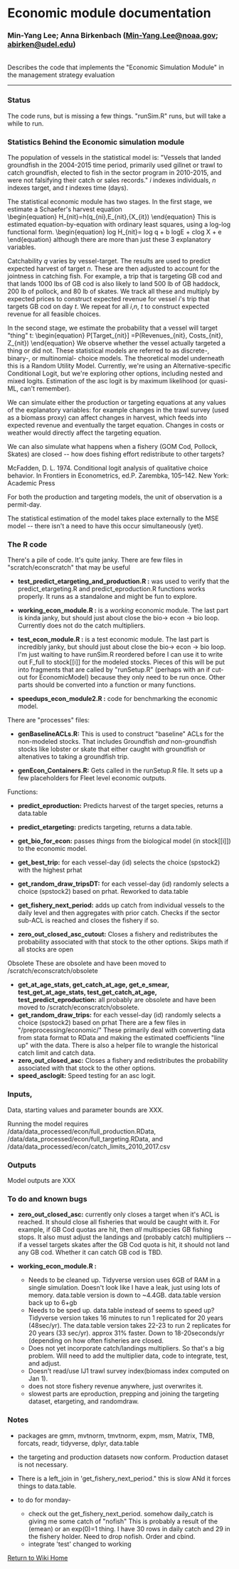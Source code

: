 

# Economic module documentation
### Min-Yang Lee; Anna Birkenbach (Min-Yang.Lee@noaa.gov; abirken@udel.edu)

<br> Describes the code that implements the "Economic Simulation Module" in the management strategy evaluation

***
### Status
The code runs, but is missing a few things. "runSim.R" runs, but will take a while to run. 


### Statistics Behind the Economic simulation module
The population of vessels in the statistical model is: "Vessels that landed groundfish in the 2004-2015 time period, primarily used gillnet or trawl to catch groundfish, elected to fish in the sector program in 2010-2015, and were not falsifying their catch or sales records."  $i$ indexes individuals, $n$ indexes target, and $t$ indexes time (days).

The statistical economic module has two stages. In the first stage, we estimate a Schaefer's harvest equation   
	\begin{equation}
	H_{nit}=h(q_{ni},E_{nit},{X_{it})
	\end{equation}
This is estimated equation-by-equation with ordinary least squares, using a log-log functional form.
	\begin{equation}
	log H_{nit}= log q + b logE + clog X + e
	\end{equation}
although there are more than just these 3 explanatory variables.

Catchability $q$ varies by vessel-target.  The results are used to predict expected harvest of target $n$. These are then adjusted to account for the jointness in catching fish. For example, a trip that is targeting GB cod and that lands 1000 lbs of GB cod is also likely to land 500 lb of GB haddock, 200 lb of pollock, and 80 lb of skates.  We track all these and multiply by expected prices to construct expected revenue for vessel $i$'s trip that targets GB cod on day $t$. We repeat for all $i$,$n$, $t$ to construct expected revenue for all feasible choices.

In the second stage, we estimate the probability that a vessel will target "thing" t: 
\begin{equation}
P[Target_{nit}] =P(Revenues_{nit}, Costs_{nit}, Z_{nit})
\end{equation}
We observe whether the vessel actually targeted a thing or did not. These statistical models are referred to as discrete-, binary-, or multinomial- choice models.  The theoretical model underneath this is a Random Utility Model.  Currently, we're using an Alternative-specific Conditional Logit, but we're exploring other options, including nested and mixed logits. Estimation of the asc logit is by maximum likelihood (or quasi-ML, can't remember).

We can simulate either the production or targeting equations at any values of the explanatory variables: for example changes in the trawl survey (used as a biomass proxy) can affect changes in harvest, which feeds into expected revenue and eventually the target equation.  Changes in costs or weather would directly affect the targeting equation. 

We can also simulate what happens when a fishery (GOM Cod, Pollock, Skates) are closed -- how does fishing effort redistribute to other targets?

McFadden,  D.  L.  1974.  Conditional  logit  analysis  of  qualitative  choice  behavior.  In Frontiers  in  Econometrics,  ed.P.  Zarembka,  105–142.  New  York:  Academic  Press

For both the production and targeting models, the unit of observation is a permit-day.

The statistical estimation of the model takes place externally to the MSE model -- there isn't a need to have this occur simultaneously (yet).

### The R code
There's a pile of code. It's quite janky.
There are few files in "scratch/econscratch" that may be useful
* **test_predict_etargeting_and_production.R :** was used to verify that the predict_etargeting.R and predict_eproduction.R functions works properly. It runs as a standalone and might be fun to explore. 

* **working_econ_module.R :**  is a *working* economic module. The last part is kinda janky, but should just about close the bio$\rightarrow$ econ $\rightarrow$ bio loop.  Currently does not do the catch multipliers. 

* **test_econ_module.R :**  is a test economic module. The last part is incredibly janky, but should just about close the bio$\rightarrow$ econ $\rightarrow$ bio loop. I'm just waiting to have runSim.R reordered before I can use it to write out F_full to stock[[i]] for the modeled stocks.  Pieces of this will be put into fragments that are called by "runSetup.R" (perhaps with an if cut-out for EconomicModel) because they only need to be run once.  Other parts should be converted into a function or many functions.

* **speedups_econ_module2.R :**  code for benchmarking the economic model.
 
There are  "processes" files: 
* **genBaselineACLs.R:** This is used to construct "baseline" ACLs for the non-modeled stocks. That includes Groundfish *and* non-groundfish stocks like lobster or skate that either caught with groundfish or altenatives to taking a groundfish trip.

* **genEcon_Containers.R:** Gets called in the runSetup.R file. It sets up a few placeholders for Fleet level economic outputs.

Functions:
* **predict_eproduction:** Predicts harvest of the target species, returns a data.table

* **predict_etargeting:** predicts targeting, returns a data.table.

* **get_bio_for_econ:** passes *things* from the biological model (in stock[[i]]) to the economic model.

* **get_best_trip:** for each vessel-day (id) selects the choice (spstock2) with the highest prhat

* **get_random_draw_tripsDT:** for each vessel-day (id) randomly selects a choice (spstock2) based on prhat. Reworked to  data.table

* **get_fishery_next_period:** adds up catch from individual vessels to the daily level and then aggregates with prior catch.  Checks if the sector sub-ACL is reached and closes the fishery if so.

* **zero_out_closed_asc_cutout:** Closes a fishery and redistributes the probability associated with that stock to the other options.  Skips math if all stocks are open



Obsolete
These are obsolete and have been moved to /scratch/econscratch/obsolete
* **get_at_age_stats, get_catch_at_age, get_e_smear, test_get_at_age_stats, test_get_catch_at_age, test_predict_eproduction:** all probably are obsolete and have been moved to /scratch/econscratch/obsolete.
* **get_random_draw_trips:** for each vessel-day (id) randomly selects a choice (spstock2) based on prhat
There are a few files in "/preprocessing/economic/"  These primarily deal with converting data from stata format to RData and making the estimated coefficients "line up" with the data.  There is also a helper file to wrangle the historical catch limit and catch data.   
* **zero_out_closed_asc:** Closes a fishery and redistributes the probability associated with that stock to the other options.
* **speed_asclogit:** Speed testing for an asc logit.

### Inputs,
Data, starting values and parameter bounds are XXX.

Running the model requires
/data/data_processed/econ/full_production.RData, /data/data_processed/econ/full_targeting.RData, and /data/data_processed/econ/catch_limits_2010_2017.csv


### Outputs
Model outputs are XXX


### To do and known bugs
* **zero_out_closed_asc:** currently only closes a target when it's ACL is reached. It should close all fisheries that would be caught with it. For example, if GB Cod quotas are hit, then *all* multispecies GB fishing stops. It also must adjust the landings and (probably catch) multipliers -- if a vessel targets skates after the GB Cod quota is hit, it should not land any GB cod. Whether it can catch GB cod is TBD.

* **working_econ_module.R :** 
  * Needs to be cleaned up.  Tidyverse version uses 6GB of RAM in a single simulation. Doesn't look like I have a leak, just using lots of memory.  data.table version is down to ~4.4GB. data.table version back up to 6+gb
  * Needs to be sped up.  data.table instead of seems to speed up?  Tidyverse version takes 16 minutes to run 1 replicated for 20 years (48sec/yr).  The data.table version takes 22-23 to run 2 replicates for 20 years (33 sec/yr).  approx 31% faster. Down to 18-20seconds/yr (depending on how often fisheries are closed.
  * Does not yet incorporate catch/landings multipliers. So that's a big problem.  Will need to add the multiplier data, code to integrate, test, and adjust.
  * Doesn't read/use IJ1 trawl survey index(biomass index computed on Jan 1).
  * does not store fishery revenue anywhere, just overwrites it.
  * slowest parts are eproduction, prepping and joining the targeting dataset, etargeting, and randomdraw.
  
### Notes
* packages are gmm, mvtnorm, tmvtnorm, expm, msm, Matrix, TMB, forcats, readr, tidyverse, dplyr, data.table
* the targeting and production datasets now conform. Production dataset is not necessary.
* There is a left_join in 'get_fishery_next_period." this is slow ANd it forces things to data.table.

* to do for monday-  
   * check out the get_fishery_next_period.  somehow daily_catch is giving me some catch of "nofish"  This is probably a result of the (emean) or an exp(0)=1 thing. I have 30 rows in daily catch and 29 in the fishery holder. Need to drop nofish. Order and cbind. 
   * integrate 'test' changed to working

[Return to Wiki Home](https://github.com/thefaylab/groundfish-MSE/wiki)
